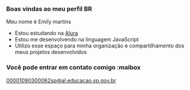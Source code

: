 ### Boas vindas ao meu perfil BR

Meu nome é Emily martins

- Estou estudando na [Alura](https://www.alura.com.br)
- Estou me desenvolvendo na linguagem JavaScript
- Utilizo esse espaço para minha organização e compartilhamento dos meus projetos desenvolvidos

 ### Você pode entrar em contato comigo :maibox

 00001090300062sp@al.educacao.sp.gov.br

 

